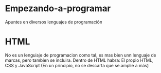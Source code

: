 # Empezando-a-programar
Apuntes en diversos lenguajes de programación

# **HTML**
No es un lenguiaje de programacion como tal, es mas bien unn lenguaje de marcas, pero tambien se incluira.
Dentro de HTML habra: El propio HTML, CSS y JavaScript (En un principio, no se descarta que se amplie a más)

